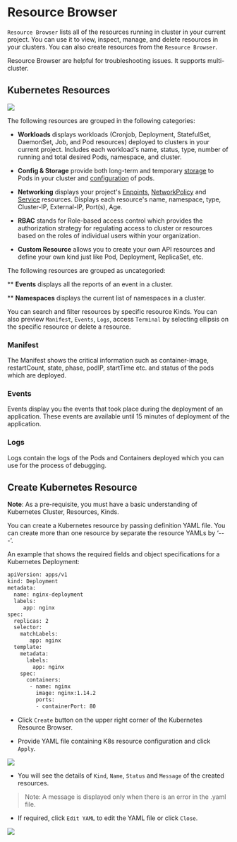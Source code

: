 # Resource Browser

`Resource Browser` lists all of the resources running in cluster in your current project. You can use it to view, inspect, manage, and delete resources in your clusters. You can also create resources from the `Resource Browser`.

Resource Browser are helpful for troubleshooting issues. It supports multi-cluster.

## Kubernetes Resources 

![](https://devtron-public-asset.s3.us-east-2.amazonaws.com/images/kubernetes-resource-browser/kubernetes-resource-browser.jpg)

The following resources are grouped in the following categories:

* **Workloads** displays workloads (Cronjob, Deployment, StatefulSet, DaemonSet, Job, and Pod resources) deployed to clusters in your current project. Includes each workload's name, status, type, number of running and total desired Pods, namespace, and cluster.

* **Config & Storage** provide both long-term and temporary [storage](https://kubernetes.io/docs/concepts/storage/) to Pods in your cluster and [configuration](https://kubernetes.io/docs/concepts/configuration/) of pods.

* **Networking** displays your project's [Enpoints](https://kubernetes.io/docs/concepts/services-networking/endpoint-slices/), [NetworkPolicy](https://kubernetes.io/docs/concepts/services-networking/network-policies/) and [Service](https://kubernetes.io/docs/concepts/services-networking/service/) resources. Displays each resource's name, namespace, type, Cluster-IP, External-IP, Port(s), Age.

* **RBAC** stands for Role-based access control which provides the authorization strategy for regulating access to cluster or resources based on the roles of individual users within your organization.

* **Custom Resource** allows you to create your own API resources and define your own kind just like Pod, Deployment, ReplicaSet, etc. 


The following resources are grouped as uncategoried:

** **Events** displays all the reports of an event in a cluster.

** **Namespaces** displays the current list of namespaces in a cluster.


You can search and filter resources by specific resource Kinds. You can also preview `Manifest`, `Events`, `Logs`, access `Terminal` by selecting ellipsis on the specific resource or delete a resource.


### Manifest

The Manifest shows the critical information such as container-image, restartCount, state, phase, podIP, startTime etc. and status of the pods which are deployed.

### Events

Events display you the events that took place during the deployment of an application. These events are available until 15 minutes of deployment of the application.

### Logs

Logs contain the logs of the Pods and Containers deployed which you can use for the process of debugging.

## Create Kubernetes Resource

**Note**: As a pre-requisite, you must have a basic understanding of Kubernetes Cluster, Resources, Kinds.

You can create a Kubernetes resource by passing definition YAML file. You can create more than one resource by separate the resource YAMLs by ‘---’.

An example that shows the required fields and object specifications for a Kubernetes Deployment:

```bash
apiVersion: apps/v1
kind: Deployment
metadata:
  name: nginx-deployment
  labels:
     app: nginx
spec:
  replicas: 2
  selector:
    matchLabels:
       app: nginx
  template:
    metadata:
      labels:
        app: nginx
    spec:
      containers:
       - name: nginx
         image: nginx:1.14.2
         ports:
         - containerPort: 80
```

* Click `Create` button on the upper right corner of the Kubernetes Resource Browser.

* Provide YAML file containing K8s resource configuration and click `Apply`.

![](https://devtron-public-asset.s3.us-east-2.amazonaws.com/images/kubernetes-resource-browser/create-kubernetes-resource.jpg)

* You will see the details of `Kind`, `Name`, `Status` and `Message` of the created resources.

>Note: A message is displayed only when there is an error in the .yaml file.

* If required, click `Edit YAML` to edit the YAML file or click `Close`.

![](https://devtron-public-asset.s3.us-east-2.amazonaws.com/images/kubernetes-resource-browser/edit-yaml-kubernetes-resource.jpg)




